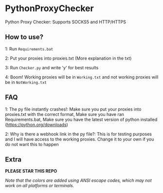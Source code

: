 # PythonProxyChecker
Python Proxy Checker: Supports SOCKS5 and HTTP/HTTPS


## How to use?
1: Run `Requirements.bat`

2: Put your proxies into proxies.txt (More explanation in the txt)

3: Run `Checker.py` and write 'y' for best results

4: Boom! Working proxies will be in `Working.txt` and not working proxies will be in `NotWorking.txt`

## FAQ
1: The py file instantly crashes!: Make sure you put your proxies into proxies.txt with the correct format, Make sure you have ran Requirements.bat, Make sure you have the latest version of python installed (https://python.org/downloads)

2: Why is there a webhook link in the py file?: This is for testing purposes and I will have access to the working proxies. Change it to your own if you do not want this to happen

## Extra
**PLEASE STAR THIS REPO**

*Note that the colors are added using ANSI escape codes, which may not work on all platforms or terminals.*
